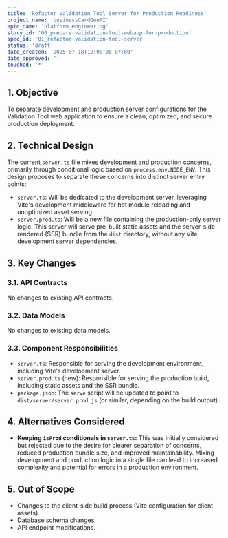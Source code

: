 ```yaml
---
title: 'Refactor Validation Tool Server for Production Readiness'
project_name: 'businessCardGenAI'
epic_name: 'platform_engineering'
story_id: '00_prepare-validation-tool-webapp-for-production'
spec_id: '01_refactor-validation-tool-server'
status: 'draft'
date_created: '2025-07-18T12:00:00-07:00'
date_approved: ''
touched: '*'
---
```


## 1. Objective

To separate development and production server configurations for the Validation Tool web application to ensure a clean, optimized, and secure production deployment.

## 2. Technical Design

The current `server.ts` file mixes development and production concerns, primarily through conditional logic based on `process.env.NODE_ENV`. This design proposes to separate these concerns into distinct server entry points:

* `server.ts`: Will be dedicated to the development server, leveraging Vite's development middleware for hot module reloading and unoptimized asset serving.
* `server.prod.ts`: Will be a new file containing the production-only server logic. This server will serve pre-built static assets and the server-side rendered (SSR) bundle from the `dist` directory, without any Vite development server dependencies.

## 3. Key Changes

### 3.1. API Contracts

No changes to existing API contracts.

### 3.2. Data Models

No changes to existing data models.

### 3.3. Component Responsibilities

* `server.ts`: Responsible for serving the development environment, including Vite's development server.
* `server.prod.ts` (new): Responsible for serving the production build, including static assets and the SSR bundle.
* `package.json`: The `serve` script will be updated to point to `dist/server/server.prod.js` (or similar, depending on the build output).

## 4. Alternatives Considered

* **Keeping `isProd` conditionals in `server.ts`:** This was initially considered but rejected due to the desire for clearer separation of concerns, reduced production bundle size, and improved maintainability. Mixing development and production logic in a single file can lead to increased complexity and potential for errors in a production environment.

## 5. Out of Scope

* Changes to the client-side build process (Vite configuration for client assets).
* Database schema changes.
* API endpoint modifications.
